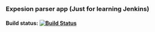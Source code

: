 ### Expesion parser app (Just for learning Jenkins)

#### Build status: [![Build Status](http://185.212.128.102:8080/buildStatus/icon?job=jenkins-tutor)](http://185.212.128.102:8080/job/jenkins-tutor/)